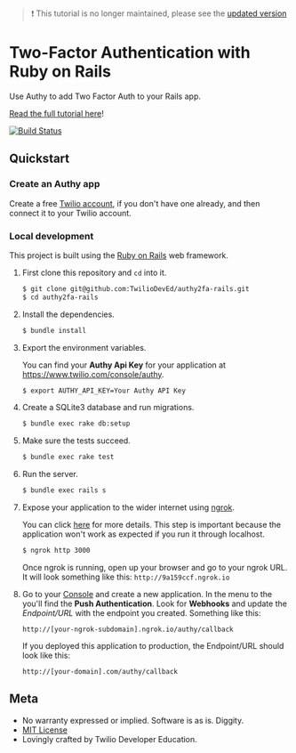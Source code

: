 > ❗ This tutorial is no longer maintained, please see the [updated version](https://github.com/TwilioDevEd/verify-v2-quickstart-rails)

# Two-Factor Authentication with Ruby on Rails

Use Authy to add Two Factor Auth to your Rails app.

[Read the full tutorial here](https://www.twilio.com/docs/tutorials/walkthrough/two-factor-authentication/ruby/rails)!

[![Build Status](https://travis-ci.org/TwilioDevEd/authy2fa-rails.svg?branch=master)](https://travis-ci.org/TwilioDevEd/authy2fa-rails)

## Quickstart

### Create an Authy app

Create a free [Twilio account](https://www.twilio.com/console/authy), if you don't have one already, and then connect it to your Twilio account.

### Local development

This project is built using the [Ruby on Rails](http://rubyonrails.org/) web framework.

1. First clone this repository and `cd` into it.

   ```bash
   $ git clone git@github.com:TwilioDevEd/authy2fa-rails.git
   $ cd authy2fa-rails
   ```

1. Install the dependencies.

   ```bash
   $ bundle install
   ```

1. Export the environment variables.

   You can find your **Authy Api Key** for your application at https://www.twilio.com/console/authy.

   ```bash
   $ export AUTHY_API_KEY=Your Authy API Key
   ```

1. Create a SQLite3 database and run migrations.

   ```bash
   $ bundle exec rake db:setup
   ```

1. Make sure the tests succeed.

   ```bash
   $ bundle exec rake test
   ```

1. Run the server.

   ```bash
   $ bundle exec rails s
   ```

1. Expose your application to the wider internet using [ngrok](http://ngrok.com).

   You can click [here](https://www.twilio.com/blog/2015/09/6-awesome-reasons-to-use-ngrok-when-testing-webhooks.html) for more details. This step is important because the application won't work as expected if you run it through localhost.

   ```bash
   $ ngrok http 3000
   ```

   Once ngrok is running, open up your browser and go to your ngrok URL. It will look something like this: `http://9a159ccf.ngrok.io`

1. Go to your [Console](https://www.twilio.com/console/authy/) and create a new application. In the menu to the you'll find the **Push Authentication**. Look for **Webhooks** and update the _Endpoint/URL_ with the endpoint you created. Something like this:

   `http://[your-ngrok-subdomain].ngrok.io/authy/callback`

   If you deployed this application to production, the Endpoint/URL should look
   like this:

   `http://[your-domain].com/authy/callback`

## Meta

* No warranty expressed or implied. Software is as is. Diggity.
* [MIT License](http://www.opensource.org/licenses/mit-license.html)
* Lovingly crafted by Twilio Developer Education.
